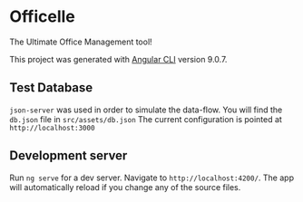 # Officelle
The Ultimate Office Management tool!

This project was generated with [Angular CLI](https://github.com/angular/angular-cli) version 9.0.7.

## Test Database
`json-server` was used in order to simulate the data-flow. You will find the `db.json` file in `src/assets/db.json`
The current configuration is pointed at `http://localhost:3000`

## Development server

Run `ng serve` for a dev server. Navigate to `http://localhost:4200/`. The app will automatically reload if you change any of the source files.
